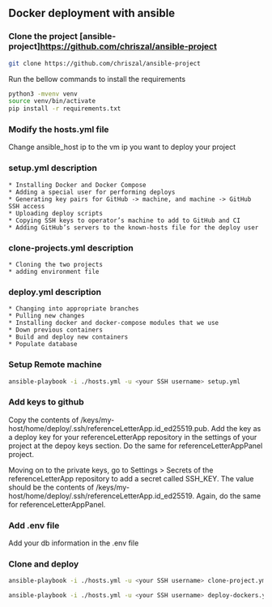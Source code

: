 ## Docker deployment with ansible

### Clone the project [ansible-project]https://github.com/chriszal/ansible-project

```bash
git clone https://github.com/chriszal/ansible-project
```

Run the bellow commands to install the requirements 
```bash
python3 -mvenv venv
source venv/bin/activate
pip install -r requirements.txt
```
###  Modify the hosts.yml file 

Change ansible_host ip to the vm ip you want to deploy your project

### setup.yml description

    * Installing Docker and Docker Compose
    * Adding a special user for performing deploys
    * Generating key pairs for GitHub -> machine, and machine -> GitHub SSH access
    * Uploading deploy scripts
    * Copying SSH keys to operator’s machine to add to GitHub and CI
    * Adding GitHub’s servers to the known-hosts file for the deploy user

### clone-projects.yml description
    * Cloning the two projects
    * adding environment file

### deploy.yml description 
    * Changing into appropriate branches
    * Pulling new changes
    * Installing docker and docker-compose modules that we use
    * Down previous containers
    * Build and deploy new containers
    * Populate database
### Setup Remote machine
```bash
ansible-playbook -i ./hosts.yml -u <your SSH username> setup.yml 
```
### Add keys to github
Copy the contents of /keys/my-host/home/deploy/.ssh/referenceLetterApp.id_ed25519.pub. Add the key as a deploy key for your referenceLetterApp repository in the settings of your project at the depoy keys section. Do the same for referenceLetterAppPanel project.

Moving on to the private keys, go to Settings > Secrets of the referenceLetterApp repository to add a secret called SSH_KEY. The value should be the contents of /keys/my-host/home/deploy/.ssh/referenceLetterApp.id_ed25519. Again, do the same for referenceLetterAppPanel.
### Add .env file
Add your db information in the .env file
### Clone and deploy
```bash
ansible-playbook -i ./hosts.yml -u <your SSH username> clone-project.yml 

ansible-playbook -i ./hosts.yml -u <your SSH username> deploy-dockers.yml 

```